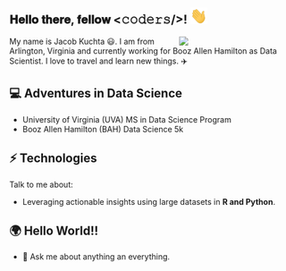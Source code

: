 <h2> 𝐇𝐞𝐥𝐥𝐨 𝐭𝐡𝐞𝐫𝐞, 𝐟𝐞𝐥𝐥𝐨𝐰 <𝚌𝚘𝚍𝚎𝚛𝚜/>! <img src="https://raw.githubusercontent.com/ABSphreak/ABSphreak/master/gifs/Hi.gif" width="30px"></h2>

<img align='right' src='https://user-images.githubusercontent.com/5713670/87202985-820dcb80-c2b6-11ea-9f56-7ec461c497c3.gif' width='200"'>

My name is Jacob Kuchta 😃. I am from Arlington, Virginia and currently working for Booz Allen Hamilton as Data Scientist. I love to travel and learn new things. ✈️
## 💻 Adventures in Data Science
* University of Virginia (UVA) MS in Data Science Program
* Booz Allen Hamilton (BAH) Data Science 5k 
## ⚡ Technologies
Talk to me about:
-  Leveraging actionable insights using large datasets in **R and Python**.
## 🌍 Hello World!! 
- 💬 Ask me about anything an everything.
